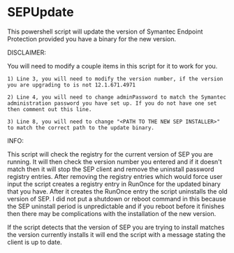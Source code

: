 SEPUpdate
=========

This powershell script will update the version of Symantec Endpoint Protection provided you have a binary for the new version.

DISCLAIMER:

You will need to modify a couple items in this script for it to work for you.

	1) Line 3, you will need to modify the version number, if the version you are upgrading to is not 12.1.671.4971

	2) Line 4, you will need to change adminPassword to match the Symantec administration password you have set up. If you do not have one set then comment out this line.

	3) Line 8, you will need to change "<PATH TO THE NEW SEP INSTALLER>" to match the correct path to the update binary.


INFO:

This script will check the registry for the current version of SEP you are running. It will then check the version number you entered and if it doesn't match then it will stop the SEP client and remove the uninstall password registry entries. After removing the registry entries which would force user input the script creates a registry entry in RunOnce for the updated binary that you have. After it creates the RunOnce entry the script uninstalls the old version of SEP. I did not put a shutdown or reboot command in this because the SEP uninstall period is unpredictable and if you reboot before it finishes then there may be complications with the installation of the new version.

If the script detects that the version of SEP you are trying to install matches the version currently installs it will end the script with a message stating the client is up to date.
